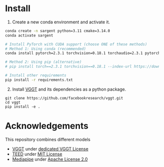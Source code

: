 # Install 

1. Create a new conda environment and activate it.

```bash
conda create -n sargent python=3.11 cmake=3.14.0
conda activate sargent

# Install PyTorch with CUDA support (choose ONE of these methods)
# Method 1: Using conda (recommended)
conda install pytorch=2.3.1 torchvision=0.18.1 torchaudio=2.3.1 pytorch-cuda=12.1 -c pytorch -c nvidia

# Method 2: Using pip (alternative)
# pip install torch==2.3.1 torchvision==0.18.1 --index-url https://download.pytorch.org/whl/cu121

# Install other requirements
pip install -r requirements.txt
```

2. Install [VGGT](https://github.com/facebookresearch/vggt) and its dependencies as a python package.

```
git clone https://github.com/facebookresearch/vggt.git
cd vggt
pip install -e .
```

# Acknowledgements

This repository combines different models

* [VGGT](https://github.com/facebookresearch/vggt) under [dedicated VGGT License](https://github.com/facebookresearch/vggt/blob/main/LICENSE.txt)
* [TEED](https://github.com/xavysp/TEED/tree/main) under [MIT License](https://github.com/xavysp/TEED/blob/main/LICENSE)
* [Mediapipe](https://ai.google.dev/edge/mediapipe/solutions/vision/face_landmarker) under [Apache License 2.0](https://github.com/google/mediapipe/blob/main/LICENSE)



